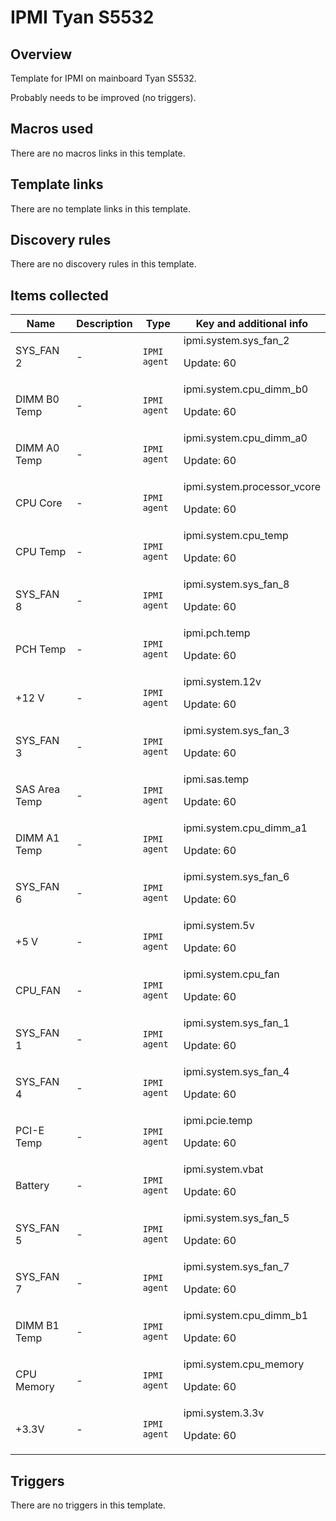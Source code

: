 # IPMI Tyan S5532

## Overview

Template for IPMI on mainboard Tyan S5532.


Probably needs to be improved (no triggers).


 


 



## Macros used

There are no macros links in this template.

## Template links

There are no template links in this template.

## Discovery rules

There are no discovery rules in this template.

## Items collected

|Name|Description|Type|Key and additional info|
|----|-----------|----|----|
|SYS_FAN 2|<p>-</p>|`IPMI agent`|ipmi.system.sys_fan_2<p>Update: 60</p>|
|DIMM B0 Temp|<p>-</p>|`IPMI agent`|ipmi.system.cpu_dimm_b0<p>Update: 60</p>|
|DIMM A0 Temp|<p>-</p>|`IPMI agent`|ipmi.system.cpu_dimm_a0<p>Update: 60</p>|
|CPU Core|<p>-</p>|`IPMI agent`|ipmi.system.processor_vcore<p>Update: 60</p>|
|CPU Temp|<p>-</p>|`IPMI agent`|ipmi.system.cpu_temp<p>Update: 60</p>|
|SYS_FAN 8|<p>-</p>|`IPMI agent`|ipmi.system.sys_fan_8<p>Update: 60</p>|
|PCH Temp|<p>-</p>|`IPMI agent`|ipmi.pch.temp<p>Update: 60</p>|
|+12 V|<p>-</p>|`IPMI agent`|ipmi.system.12v<p>Update: 60</p>|
|SYS_FAN 3|<p>-</p>|`IPMI agent`|ipmi.system.sys_fan_3<p>Update: 60</p>|
|SAS Area Temp|<p>-</p>|`IPMI agent`|ipmi.sas.temp<p>Update: 60</p>|
|DIMM A1 Temp|<p>-</p>|`IPMI agent`|ipmi.system.cpu_dimm_a1<p>Update: 60</p>|
|SYS_FAN 6|<p>-</p>|`IPMI agent`|ipmi.system.sys_fan_6<p>Update: 60</p>|
|+5 V|<p>-</p>|`IPMI agent`|ipmi.system.5v<p>Update: 60</p>|
|CPU_FAN|<p>-</p>|`IPMI agent`|ipmi.system.cpu_fan<p>Update: 60</p>|
|SYS_FAN 1|<p>-</p>|`IPMI agent`|ipmi.system.sys_fan_1<p>Update: 60</p>|
|SYS_FAN 4|<p>-</p>|`IPMI agent`|ipmi.system.sys_fan_4<p>Update: 60</p>|
|PCI-E Temp|<p>-</p>|`IPMI agent`|ipmi.pcie.temp<p>Update: 60</p>|
|Battery|<p>-</p>|`IPMI agent`|ipmi.system.vbat<p>Update: 60</p>|
|SYS_FAN 5|<p>-</p>|`IPMI agent`|ipmi.system.sys_fan_5<p>Update: 60</p>|
|SYS_FAN 7|<p>-</p>|`IPMI agent`|ipmi.system.sys_fan_7<p>Update: 60</p>|
|DIMM B1 Temp|<p>-</p>|`IPMI agent`|ipmi.system.cpu_dimm_b1<p>Update: 60</p>|
|CPU Memory|<p>-</p>|`IPMI agent`|ipmi.system.cpu_memory<p>Update: 60</p>|
|+3.3V|<p>-</p>|`IPMI agent`|ipmi.system.3.3v<p>Update: 60</p>|
## Triggers

There are no triggers in this template.

